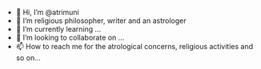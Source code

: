 - 👋 Hi, I’m @atrimuni
- 👀 I’m religious philosopher, writer and an astrologer
- 🌱 I’m currently learning ...
- 💞️ I’m looking to collaborate on ...
- 📫 How to reach me for the atrological concerns, religious activities and so on...

<!---
atrimuni/atrimuni is a ✨ special ✨ repository because its `README.md` (this file) appears on your GitHub profile.
You can click the Preview link to take a look at your changes.
--->
